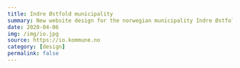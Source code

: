 ```yaml
---
title: Indre Østfold municipality
summary: New website design for the norwegian municipality Indre Østfold.
date: 2020-04-06
img: /img/io.jpg
source: https://io.kommune.no
category: [design]
permalink: false
---
```

